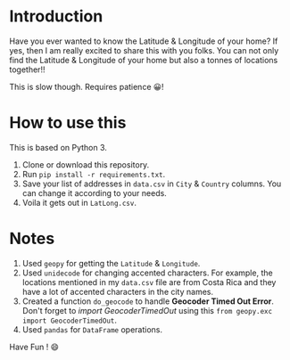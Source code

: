 # Introduction
Have you ever wanted to know the Latitude & Longitude of your home? If yes, then I am really excited to share this with you folks. You can not only find the Latitude & Longitude of your home but also a tonnes of locations together!! 

This is slow though. Requires patience :grinning:!

# How to use this
This is based on Python 3.

1. Clone or download this repository.
2. Run `pip install -r requirements.txt`.
3. Save your list of addresses in `data.csv` in `City` & `Country` columns. You can change it according to your needs.
4. Voila it gets out in `LatLong.csv`.

# Notes
1. Used `geopy` for getting the `Latitude` & `Longitude`.
2. Used `unidecode` for changing accented characters. For example, the locations mentioned in my `data.csv` file are from Costa Rica and they have a lot of accented characters in the city names.
3. Created a function `do_geocode` to handle **Geocoder Timed Out Error**. Don't forget to *import GeocoderTimedOut* using this `from geopy.exc import GeocoderTimedOut`.
4. Used `pandas` for `DataFrame` operations.

Have Fun ! :smile:
